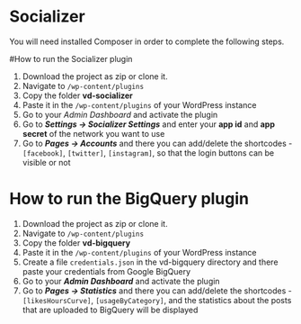 # Socializer
You will need installed Composer in order to complete the following steps.

#How to run the Socializer plugin

1. Download the project as zip or clone it.
2. Navigate to `/wp-content/plugins`
3. Copy the folder **vd-socializer**
4. Paste it in the `/wp-content/plugins` of your WordPress instance
5. Go to your *Admin Dashboard* and activate the plugin
6. Go to ***Settings -> Socializer Settings*** and enter your **app id** and **app secret** of the network you want to use
7. Go to ***Pages -> Accounts*** and there you can add/delete the shortcodes - `[facebook]`, `[twitter]`, `[instagram]`, so that the login buttons can be visible or not

# How to run the BigQuery plugin

1. Download the project as zip or clone it.
2. Navigate to `/wp-content/plugins`
3. Copy the folder **vd-bigquery**
4. Paste it in the `/wp-content/plugins` of your WordPress instance
5. Create a file `credentials.json` in the vd-bigquery directory and there paste your credentials from Google BigQuery
6. Go to your ***Admin Dashboard*** and activate the plugin
7. Go to ***Pages -> Statistics*** and there you can add/delete the shortcodes - `[likesHoursCurve]`, `[usageByCategory]`, and the statistics about the posts that are uploaded to BigQuery will be displayed
